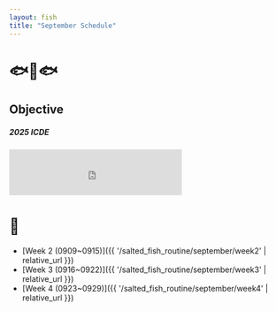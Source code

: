 ```yaml
---
layout: fish
title: "September Schedule"
---
```



# 🐟🐠🐟

## Objective


##### 2025 ICDE

<iframe src="http://free.timeanddate.com/countdown/i750r7bm/n594/cf12/cm0/cu4/ct0/cs0/ca0/co0/cr0/ss0/cac909/cpc909/pcfff/tcfff/fs200/szw448/szh189/iso2024-11-26T00:00:00/bo2" allowTransparency="true" frameborder="0" width="312" height="83"></iframe>


# 🎏
- [Week 2 (0909~0915)]({{ '/salted_fish_routine/september/week2' | relative_url }})
- [Week 3 (0916~0922)]({{ '/salted_fish_routine/september/week3' | relative_url }})
- [Week 4 (0923~0929)]({{ '/salted_fish_routine/september/week4' | relative_url }})

